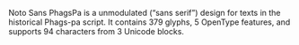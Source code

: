Noto Sans PhagsPa is a unmodulated (“sans serif”) design for texts in the historical Phags-pa script. It contains 379 glyphs, 5 OpenType features, and supports 94 characters from 3 Unicode blocks.